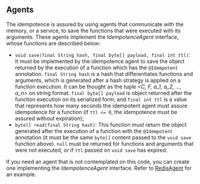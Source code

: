 ## Agents

The idempotence is assured by using agents that communicate with the memory, or a
service, to save the functions that were executed with its arguments. These
agents implement the *IdempotenceAgent* interface, whose functions are described
below:

* `void save(final String hash, final byte[] payload, final int ttl)`: It must
  be implemented by the idempotence agent to save the object returned by the
  execution of a function which has the `@Idempotent` annotation. `final String
  hash` is a hash that differentiates functions and arguments, which is generated
  after a hash strategy is applied on a function execution. It can be thought as the tuple
  *<C, F, a_1, a_2, ..., a_n>* on string format. `final byte[] payload` is object
  returned after the function execution on its serialized form; and `final int ttl`
  is a value that represents how many seconds the idempotent agent must assure
  idempotence for a function (if `ttl <= 0`, the idempotence must be assured without
  expiration);
* `byte[] read(final String hash)`: This function must return the object generated
  after the execution of a function with the `@Idempotent` annotation (it must
  be the same `byte[]` content passed to the `void save` function above). `null`
  must be returned for functions and arguments that were not executed, or if `ttl`
  passed on `void save` has expired.
  
If you need an agent that is not contemplated on this code, you can create one
implementing the *IdempotenceAgent* interface. Refer to
[RedisAgent](https://github.com/vitorcezli/springext/blob/main/src/main/java/io/github/vitorcezli/idempotence/agents/redis/RedisAgent.java)
for an example.